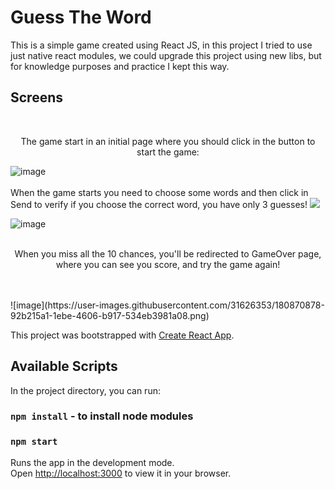 # Guess The Word

This is a simple game created using React JS, in this project I tried to use just native react modules, 
we could upgrade this project using new libs, but for knowledge purposes and practice  I kept this way.

## Screens
<br/>
<p align="center">The game start in an initial page where you should click in the button to start the game:</p>

![image](https://user-images.githubusercontent.com/31626353/180871495-d7c4886d-8e6c-402d-bd18-b6deac76ac64.png)
<br/>
<br/>
When the game starts you need to choose some words and then click in Send to verify if you choose the correct word, you have only 3 guesses!
<img src="https://user-images.githubusercontent.com/31626353/180869705-cad33b77-85e1-4512-a14c-e15c08726b35.png"/>

![image](https://user-images.githubusercontent.com/31626353/180869705-cad33b77-85e1-4512-a14c-e15c08726b35.png)
<br/>
<br/>
<p align="center">When you miss all the 10 chances, you'll be redirected to GameOver page, where you can see you score, and try the game again!</p><br/>
<br/>
![image](https://user-images.githubusercontent.com/31626353/180870878-92b215a1-1ebe-4606-b917-534eb3981a08.png)





This project was bootstrapped with [Create React App](https://github.com/facebook/create-react-app).

## Available Scripts

In the project directory, you can run:
### `npm install` - to install node modules
### `npm start`

Runs the app in the development mode.\
Open [http://localhost:3000](http://localhost:3000) to view it in your browser.

